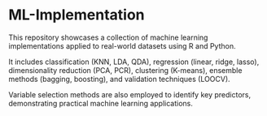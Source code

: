 # ML-Implementation

This repository showcases a collection of machine learning implementations applied to real-world datasets using R and Python. 

It includes classification (KNN, LDA, QDA), regression (linear, ridge, lasso), dimensionality reduction (PCA, PCR), clustering (K-means), ensemble methods (bagging, boosting), and validation techniques (LOOCV). 

Variable selection methods are also employed to identify key predictors, demonstrating practical machine learning applications.
